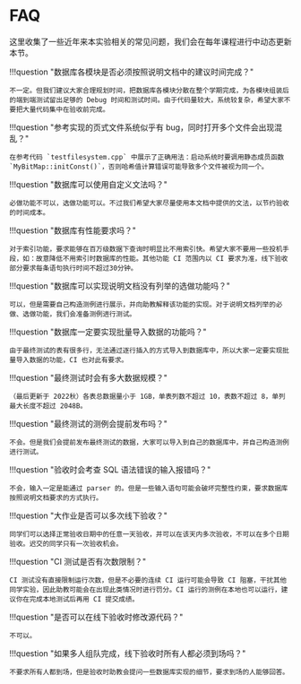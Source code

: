# FAQ

这里收集了一些近年来本实验相关的常见问题，我们会在每年课程进行中动态更新本节。

!!!question "数据库各模块是否必须按照说明文档中的建议时间完成？"

    不一定。但我们建议大家合理规划时间，把数据库各模块分散在整个学期完成，为各模块组装后的端到端测试留出足够的 Debug 时间和测试时间。由于代码量较大，系统较复杂，希望大家不要把大量代码集中在验收前完成。

!!!question "参考实现的页式文件系统似乎有 bug，同时打开多个文件会出现混乱？"

    在参考代码 `testfilesystem.cpp` 中展示了正确用法：启动系统时要调用静态成员函数 `MyBitMap::initConst()`，否则哈希值计算错误可能导致多个文件被视为同一个。

!!!question "数据库可以使用自定义文法吗？"

    必做功能不可以，选做功能可以。不过我们希望大家尽量使用本文档中提供的文法，以节约验收的时间成本。

!!!question "数据库有性能要求吗？"

    对于索引功能，要求能够在百万级数据下查询时明显比不用索引快。希望大家不要用一些投机手段，如：故意降低不用索引时数据库的性能。其他功能 CI 范围内以 CI 要求为准，线下验收部分要求每条语句执行时间不超过30分钟。

!!!question "数据库可以实现说明文档没有列举的选做功能吗？"

    可以，但是需要自己构造测例进行展示，并向助教解释该功能的实现。对于说明文档列举的必做、选做功能，我们会准备测例进行测试。

!!!question "数据库一定要实现批量导入数据的功能吗？"

    由于最终测试的表有很多行，无法通过逐行插入的方式导入到数据库中，所以大家一定要实现批量导入数据的功能，CI 也对此有要求。

!!!question "最终测试时会有多大数据规模？"

    （最后更新于 2022秋）各表总数据量小于 1GB，单表列数不超过 10，表数不超过 8，单列最大长度不超过 2048B。

!!!question "最终测试的测例会提前发布吗？"

    不会。但是我们会提前发布最终测试的数据，大家可以导入到自己的数据库中，并自己构造测例进行测试。

!!!question "验收时会考查 SQL 语法错误的输入报错吗？"

    不会，输入一定是能通过 parser 的。但是一些输入语句可能会破坏完整性约束，要求数据库按照说明文档要求的方式执行。

!!!question "大作业是否可以多次线下验收？"

    同学们可以选择正常验收日期中的任意一天验收，并可以在该天内多次验收，不可以在多个日期验收。迟交的同学只有一次验收机会。

!!!question "CI 测试是否有次数限制？"

    CI 测试没有直接限制运行次数，但是不必要的连续 CI 运行可能会导致 CI 阻塞，干扰其他同学实验，因此助教可能会在出现此类情况时进行罚分。CI 运行的测例在本地也可以运行，建议你在完成本地测试后再用 CI 提交成绩。

!!!question "是否可以在线下验收时修改源代码？"

    不可以。

!!!question "如果多人组队完成，线下验收时所有人都必须到场吗？"

    不要求所有人都到场，但是验收时助教会提问一些数据库实现的细节，要求到场的人能够回答。


